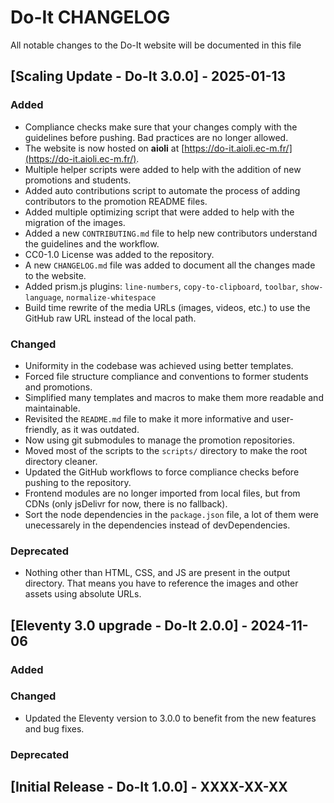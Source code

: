 # Do-It CHANGELOG

All notable changes to the Do-It website will be documented in this file

## [Scaling Update - Do-It 3.0.0] - 2025-01-13

### Added

- Compliance checks make sure that your changes comply with the guidelines before pushing. Bad practices are no longer allowed.
- The website is now hosted on **aioli** at [https://do-it.aioli.ec-m.fr/](https://do-it.aioli.ec-m.fr/).
- Multiple helper scripts were added to help with the addition of new promotions and students.
- Added auto contributions script to automate the process of adding contributors to the promotion README files.
- Added multiple optimizing script that were added to help with the migration of the images.
- Added a new `CONTRIBUTING.md` file to help new contributors understand the guidelines and the workflow.
- CC0-1.0 License was added to the repository.
- A new `CHANGELOG.md` file was added to document all the changes made to the website.
- Added prism.js plugins: `line-numbers`, `copy-to-clipboard`, `toolbar`, `show-language`, `normalize-whitespace`
- Build time rewrite of the media URLs (images, videos, etc.) to use the GitHub raw URL instead of the local path.

### Changed

- Uniformity in the codebase was achieved using better templates.
- Forced file structure compliance and conventions to former students and promotions.
- Simplified many templates and macros to make them more readable and maintainable.
- Revisited the `README.md` file to make it more informative and user-friendly, as it was outdated.
- Now using git submodules to manage the promotion repositories.
- Moved most of the scripts to the `scripts/` directory to make the root directory cleaner.
- Updated the GitHub workflows to force compliance checks before pushing to the repository.
- Frontend modules are no longer imported from local files, but from CDNs (only jsDelivr for now, there is no fallback).
- Sort the node dependencies in the `package.json` file, a lot of them were unecessarely in the dependencies instead of devDependencies.

### Deprecated

- Nothing other than HTML, CSS, and JS are present in the output directory. That means you have to reference the images and other assets using absolute URLs.

## [Eleventy 3.0 upgrade - Do-It 2.0.0] - 2024-11-06

### Added

### Changed

- Updated the Eleventy version to 3.0.0 to benefit from the new features and bug fixes.

### Deprecated

## [Initial Release - Do-It 1.0.0] - XXXX-XX-XX
